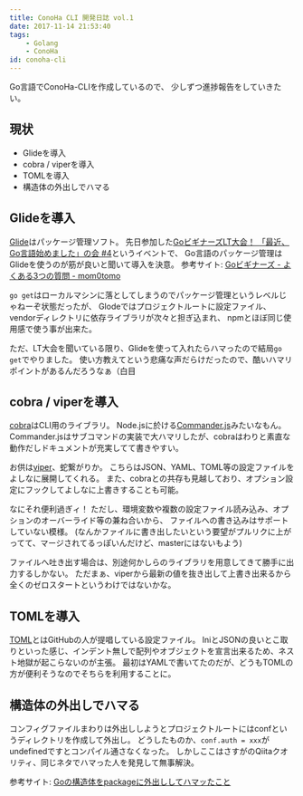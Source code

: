 ```yaml
---
title: ConoHa CLI 開発日誌 vol.1
date: 2017-11-14 21:53:40
tags:
    - Golang
    - ConoHa
id: conoha-cli
---
```


Go言語でConoHa-CLIを作成しているので、
少しずつ進捗報告をしていきたい。

## 現状

- Glideを導入
- cobra / viperを導入
- TOMLを導入
- 構造体の外出しでハマる

<!-- more -->

## Glideを導入

[Glide](https://github.com/Masterminds/glide)はパッケージ管理ソフト。
先日参加した[GoビギナーズLT大会！ 「最近、Go言語始めました」の会 #4](https://go-beginners.connpass.com/event/64866/)というイベントで、
Go言語のパッケージ管理はGlideを使うのが筋が良いと聞いて導入を決意。
参考サイト: [Goビギナーズ - よくある3つの質問 - mom0tomo](http://go-talks.appspot.com/github.com/mom0tomo/go-present/2017/10/go-beginners/present.slide#1)

`go get`はローカルマシンに落としてしまうのでパッケージ管理というレベルじゃねーぞ状態だったが、
Glodeではプロジェクトルートに設定ファイル、vendorディレクトリに依存ライブラリが次々と担ぎ込まれ、
npmとほぼ同じ使用感で使う事が出来た。

ただ、LT大会を聞いている限り、Glideを使って入れたらハマったので結局`go get`でやりました。
使い方教えてという悲痛な声だらけだったので、酷いハマリポイントがあるんだろうなぁ（白目

## cobra / viperを導入

[cobra](https://github.com/spf13/cobra#working-with-flags)はCLI用のライブラリ。
Node.jsに於ける[Commander.js](https://github.com/tj/commander.js)みたいなもん。
Commander.jsはサブコマンドの実装で大ハマリしたが、cobraはわりと素直な動作だしドキュメントが充実してて書きやすい。

お供は[viper](https://github.com/spf13/viper)、蛇繋がりか。
こちらはJSON、YAML、TOML等の設定ファイルをよしなに展開してくれる。
また、cobraとの共存も見越しており、オプション設定にフックしてよしなに上書きすることも可能。

なにそれ便利過ぎィ！
ただし、環境変数や複数の設定ファイル読み込み、オプションのオーバーライド等の兼ね合いから、
ファイルへの書き込みはサポートしていない模様。
(なんかファイルに書き出したいという要望がプルリクに上がってて、マージされてるっぽいんだけど、masterにはないもよう)

ファイルへ吐き出す場合は、別途何かしらのライブラリを用意してきて勝手に出力するしかない。
ただまぁ、viperから最新の値を抜き出して上書き出来るから全くのゼロスタートというわけではないかな。

## TOMLを導入

[TOML](https://godoc.org/github.com/BurntSushi/toml)とはGitHubの人が提唱している設定ファイル。
IniとJSONの良いとこ取りといった感じ、インデント無しで配列やオブジェクトを宣言出来るため、ネスト地獄が起こらないのが主張。
最初はYAMLで書いてたのだが、どうもTOMLの方が便利そうなのでそちらを利用することに。

## 構造体の外出しでハマる

コンフィグファイルまわりは外出ししようとプロジェクトルートにはconfというディレクトリを作成して外出し。
どうしたものか、`conf.auth = xxx`がundefinedですとコンパイル通さなくなった。
しかしここはさすがのQiitaクオリティ、同じネタでハマった人を発見して無事解決。

参考サイト: [Goの構造体をpackageに外出ししてハマッたこと](https://qiita.com/zurazurataicho/items/4a95e0daf0d960cfc2f7)
